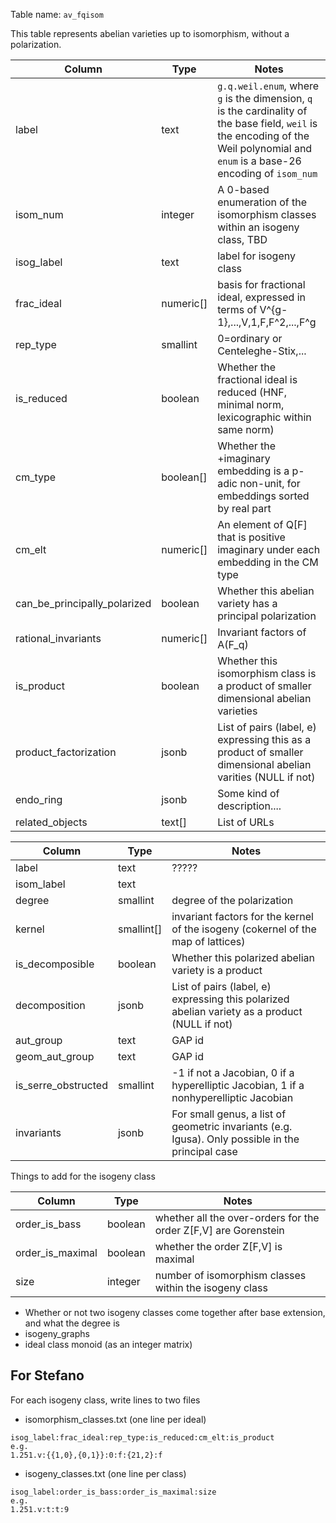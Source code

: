 
Table name: `av_fqisom`

This table represents abelian varieties up to isomorphism, without a polarization.

Column                       | Type      | Notes
-----------------------------|-----------|------
label                        | text      | `g.q.weil.enum`, where `g` is the dimension, `q` is the cardinality of the base field, `weil` is the encoding of the Weil polynomial and `enum` is a base-26 encoding of `isom_num`
isom_num                     | integer   | A 0-based enumeration of the isomorphism classes within an isogeny class, TBD
isog_label                   | text      | label for isogeny class
frac_ideal                   | numeric[] | basis for fractional ideal, expressed in terms of V^{g-1},...,V,1,F,F^2,...,F^g
rep_type                     | smallint  | 0=ordinary or Centeleghe-Stix,...
is_reduced                   | boolean   | Whether the fractional ideal is reduced (HNF, minimal norm, lexicographic within same norm)
cm_type                      | boolean[] | Whether the +imaginary embedding is a p-adic non-unit, for embeddings sorted by real part
cm_elt                       | numeric[] | An element of Q[F] that is positive imaginary under each embedding in the CM type
can_be_principally_polarized | boolean   | Whether this abelian variety has a principal polarization
rational_invariants          | numeric[] | Invariant factors of A(F_q)
is_product                   | boolean   | Whether this isomorphism class is a product of smaller dimensional abelian varieties
product_factorization        | jsonb     | List of pairs (label, e) expressing this as a product of smaller dimensional abelian varities (NULL if not)
endo_ring                    | jsonb     | Some kind of description....
related_objects              | text[]    | List of URLs



Column              | Type       | Notes
--------------------|------------|------
label               | text       | ?????
isom_label          | text       |
degree              | smallint   | degree of the polarization
kernel              | smallint[] | invariant factors for the kernel of the isogeny (cokernel of the map of lattices)
is_decomposible     | boolean    | Whether this polarized abelian variety is a product
decomposition       | jsonb      | List of pairs (label, e) expressing this polarized abelian variety as a product (NULL if not)
aut_group           | text       | GAP id
geom_aut_group      | text       | GAP id
is_serre_obstructed | smallint   | -1 if not a Jacobian, 0 if a hyperelliptic Jacobian, 1 if a nonhyperelliptic Jacobian
invariants          | jsonb      | For small genus, a list of geometric invariants (e.g. Igusa).  Only possible in the principal case




Things to add for the isogeny class

Column           | Type    | Notes
-----------------|---------|------
order_is_bass    | boolean | whether all the over-orders for the order Z[F,V] are Gorenstein
order_is_maximal | boolean | whether the order Z[F,V] is maximal
size             | integer | number of isomorphism classes within the isogeny class

 * Whether or not two isogeny classes come together after base extension, and what the degree is
 * isogeny_graphs
 * ideal class monoid (as an integer matrix)


For Stefano
-----------

For each isogeny class, write lines to two files

 * isomorphism_classes.txt (one line per ideal)
```
isog_label:frac_ideal:rep_type:is_reduced:cm_elt:is_product
e.g.
1.251.v:{{1,0},{0,1}}:0:f:{21,2}:f
```
 * isogeny_classes.txt (one line per class)
```
isog_label:order_is_bass:order_is_maximal:size
e.g.
1.251.v:t:t:9
```
